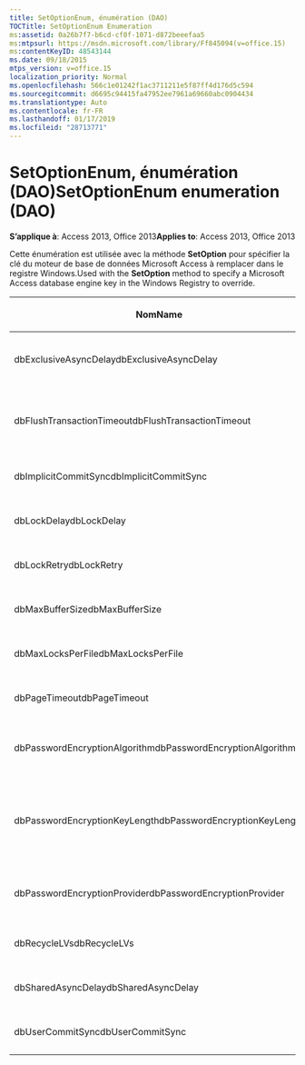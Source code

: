 ```yaml
---
title: SetOptionEnum, énumération (DAO)
TOCTitle: SetOptionEnum Enumeration
ms:assetid: 0a26b7f7-b6cd-cf0f-1071-d872beeefaa5
ms:mtpsurl: https://msdn.microsoft.com/library/Ff845094(v=office.15)
ms:contentKeyID: 48543144
ms.date: 09/18/2015
mtps_version: v=office.15
localization_priority: Normal
ms.openlocfilehash: 566c1e01242f1ac3711211e5f87ff4d176d5c594
ms.sourcegitcommit: d6695c94415fa47952ee7961a69660abc0904434
ms.translationtype: Auto
ms.contentlocale: fr-FR
ms.lasthandoff: 01/17/2019
ms.locfileid: "28713771"
---
```

# <a name="setoptionenum-enumeration-dao"></a><span data-ttu-id="51b4f-102">SetOptionEnum, énumération (DAO)</span><span class="sxs-lookup"><span data-stu-id="51b4f-102">SetOptionEnum enumeration (DAO)</span></span>


<span data-ttu-id="51b4f-103">**S’applique à**: Access 2013, Office 2013</span><span class="sxs-lookup"><span data-stu-id="51b4f-103">**Applies to**: Access 2013, Office 2013</span></span>

<span data-ttu-id="51b4f-104">Cette énumération est utilisée avec la méthode **SetOption** pour spécifier la clé du moteur de base de données Microsoft Access à remplacer dans le registre Windows.</span><span class="sxs-lookup"><span data-stu-id="51b4f-104">Used with the **SetOption** method to specify a Microsoft Access database engine key in the Windows Registry to override.</span></span>

<table>
<colgroup>
<col style="width: 33%" />
<col style="width: 33%" />
<col style="width: 33%" />
</colgroup>
<thead>
<tr class="header">
<th><p><span data-ttu-id="51b4f-105">Nom</span><span class="sxs-lookup"><span data-stu-id="51b4f-105">Name</span></span></p></th>
<th><p><span data-ttu-id="51b4f-106">Valeur</span><span class="sxs-lookup"><span data-stu-id="51b4f-106">Value</span></span></p></th>
<th><p><span data-ttu-id="51b4f-107">Description</span><span class="sxs-lookup"><span data-stu-id="51b4f-107">Description</span></span></p></th>
</tr>
</thead>
<tbody>
<tr class="odd">
<td><p><span data-ttu-id="51b4f-108">dbExclusiveAsyncDelay</span><span class="sxs-lookup"><span data-stu-id="51b4f-108">dbExclusiveAsyncDelay</span></span></p></td>
<td><p><span data-ttu-id="51b4f-109">60</span><span class="sxs-lookup"><span data-stu-id="51b4f-109">60</span></span></p></td>
<td><p><span data-ttu-id="51b4f-110">Clé ExclusiveAsyncDelay.</span><span class="sxs-lookup"><span data-stu-id="51b4f-110">The ExclusiveAsyncDelay key.</span></span></p></td>
</tr>
<tr class="even">
<td><p><span data-ttu-id="51b4f-111">dbFlushTransactionTimeout</span><span class="sxs-lookup"><span data-stu-id="51b4f-111">dbFlushTransactionTimeout</span></span></p></td>
<td><p><span data-ttu-id="51b4f-112">66</span><span class="sxs-lookup"><span data-stu-id="51b4f-112">66</span></span></p></td>
<td><p><span data-ttu-id="51b4f-113">Clé FlushTransactionTimeout.</span><span class="sxs-lookup"><span data-stu-id="51b4f-113">The FlushTransactionTimeout key.</span></span></p></td>
</tr>
<tr class="odd">
<td><p><span data-ttu-id="51b4f-114">dbImplicitCommitSync</span><span class="sxs-lookup"><span data-stu-id="51b4f-114">dbImplicitCommitSync</span></span></p></td>
<td><p><span data-ttu-id="51b4f-115">59</span><span class="sxs-lookup"><span data-stu-id="51b4f-115">59</span></span></p></td>
<td><p><span data-ttu-id="51b4f-116">Clé ImplicitCommitSync.</span><span class="sxs-lookup"><span data-stu-id="51b4f-116">The ImplicitCommitSync key.</span></span></p></td>
</tr>
<tr class="even">
<td><p><span data-ttu-id="51b4f-117">dbLockDelay</span><span class="sxs-lookup"><span data-stu-id="51b4f-117">dbLockDelay</span></span></p></td>
<td><p><span data-ttu-id="51b4f-118">63</span><span class="sxs-lookup"><span data-stu-id="51b4f-118">63</span></span></p></td>
<td><p><span data-ttu-id="51b4f-119">Clé LockDelay.</span><span class="sxs-lookup"><span data-stu-id="51b4f-119">The LockDelay key.</span></span></p></td>
</tr>
<tr class="odd">
<td><p><span data-ttu-id="51b4f-120">dbLockRetry</span><span class="sxs-lookup"><span data-stu-id="51b4f-120">dbLockRetry</span></span></p></td>
<td><p><span data-ttu-id="51b4f-121">57</span><span class="sxs-lookup"><span data-stu-id="51b4f-121">57</span></span></p></td>
<td><p><span data-ttu-id="51b4f-122">Clé LockRetry.</span><span class="sxs-lookup"><span data-stu-id="51b4f-122">The LockRetry key.</span></span></p></td>
</tr>
<tr class="even">
<td><p><span data-ttu-id="51b4f-123">dbMaxBufferSize</span><span class="sxs-lookup"><span data-stu-id="51b4f-123">dbMaxBufferSize</span></span></p></td>
<td><p><span data-ttu-id="51b4f-124">8</span><span class="sxs-lookup"><span data-stu-id="51b4f-124">8</span></span></p></td>
<td><p><span data-ttu-id="51b4f-125">Clé MaxBufferSize.</span><span class="sxs-lookup"><span data-stu-id="51b4f-125">The MaxBufferSize key.</span></span></p></td>
</tr>
<tr class="odd">
<td><p><span data-ttu-id="51b4f-126">dbMaxLocksPerFile</span><span class="sxs-lookup"><span data-stu-id="51b4f-126">dbMaxLocksPerFile</span></span></p></td>
<td><p><span data-ttu-id="51b4f-127">62</span><span class="sxs-lookup"><span data-stu-id="51b4f-127">62</span></span></p></td>
<td><p><span data-ttu-id="51b4f-128">Clé MaxLocksPerFile.</span><span class="sxs-lookup"><span data-stu-id="51b4f-128">The MaxLocksPerFile key.</span></span></p></td>
</tr>
<tr class="even">
<td><p><span data-ttu-id="51b4f-129">dbPageTimeout</span><span class="sxs-lookup"><span data-stu-id="51b4f-129">dbPageTimeout</span></span></p></td>
<td><p><span data-ttu-id="51b4f-130">6</span><span class="sxs-lookup"><span data-stu-id="51b4f-130">6</span></span></p></td>
<td><p><span data-ttu-id="51b4f-131">Clé PageTimeout.</span><span class="sxs-lookup"><span data-stu-id="51b4f-131">The PageTimeout key.</span></span></p></td>
</tr>
<tr class="odd">
<td><p><span data-ttu-id="51b4f-132">dbPasswordEncryptionAlgorithm</span><span class="sxs-lookup"><span data-stu-id="51b4f-132">dbPasswordEncryptionAlgorithm</span></span></p></td>
<td><p><span data-ttu-id="51b4f-133">81</span><span class="sxs-lookup"><span data-stu-id="51b4f-133">81</span></span></p></td>
<td><p><span data-ttu-id="51b4f-134">Nom de l'algorithme de cryptage.</span><span class="sxs-lookup"><span data-stu-id="51b4f-134">The name of the encryption algorithm.</span></span></p></td>
</tr>
<tr class="even">
<td><p><span data-ttu-id="51b4f-135">dbPasswordEncryptionKeyLength</span><span class="sxs-lookup"><span data-stu-id="51b4f-135">dbPasswordEncryptionKeyLength</span></span></p></td>
<td><p><span data-ttu-id="51b4f-136">82</span><span class="sxs-lookup"><span data-stu-id="51b4f-136">82</span></span></p></td>
<td><p><span data-ttu-id="51b4f-p101">Longueur de la clé de cryptage (doit être un multiple de 8, à partir de 40).</span><span class="sxs-lookup"><span data-stu-id="51b4f-p101">The encryption key length. Must be a multiple of 8, starting at 40.</span></span></p></td>
</tr>
<tr class="odd">
<td><p><span data-ttu-id="51b4f-139">dbPasswordEncryptionProvider</span><span class="sxs-lookup"><span data-stu-id="51b4f-139">dbPasswordEncryptionProvider</span></span></p></td>
<td><p><span data-ttu-id="51b4f-140">80</span><span class="sxs-lookup"><span data-stu-id="51b4f-140">80</span></span></p></td>
<td><p><span data-ttu-id="51b4f-141">Nom du fournisseur du cryptage.</span><span class="sxs-lookup"><span data-stu-id="51b4f-141">The name of the encryption provider.</span></span></p></td>
</tr>
<tr class="even">
<td><p><span data-ttu-id="51b4f-142">dbRecycleLVs</span><span class="sxs-lookup"><span data-stu-id="51b4f-142">dbRecycleLVs</span></span></p></td>
<td><p><span data-ttu-id="51b4f-143">65</span><span class="sxs-lookup"><span data-stu-id="51b4f-143">65</span></span></p></td>
<td><p><span data-ttu-id="51b4f-144">Clé RecycleLVs.</span><span class="sxs-lookup"><span data-stu-id="51b4f-144">The RecycleLVs key.</span></span></p></td>
</tr>
<tr class="odd">
<td><p><span data-ttu-id="51b4f-145">dbSharedAsyncDelay</span><span class="sxs-lookup"><span data-stu-id="51b4f-145">dbSharedAsyncDelay</span></span></p></td>
<td><p><span data-ttu-id="51b4f-146">61</span><span class="sxs-lookup"><span data-stu-id="51b4f-146">61</span></span></p></td>
<td><p><span data-ttu-id="51b4f-147">Clé  SharedAsyncDelay.</span><span class="sxs-lookup"><span data-stu-id="51b4f-147">The SharedAsyncDelay key.</span></span></p></td>
</tr>
<tr class="even">
<td><p><span data-ttu-id="51b4f-148">dbUserCommitSync</span><span class="sxs-lookup"><span data-stu-id="51b4f-148">dbUserCommitSync</span></span></p></td>
<td><p><span data-ttu-id="51b4f-149">58</span><span class="sxs-lookup"><span data-stu-id="51b4f-149">58</span></span></p></td>
<td><p><span data-ttu-id="51b4f-150">Clé UserCommitSync.</span><span class="sxs-lookup"><span data-stu-id="51b4f-150">The UserCommitSync key.</span></span></p></td>
</tr>
</tbody>
</table>

